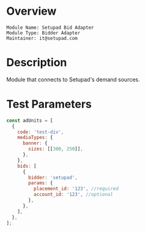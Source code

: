 # Overview

```
Module Name: Setupad Bid Adapter
Module Type: Bidder Adapter
Maintainer: it@setupad.com
```

# Description

Module that connects to Setupad's demand sources.

# Test Parameters

```js
const adUnits = [
  {
    code: 'test-div',
    mediaTypes: {
      banner: {
        sizes: [[300, 250]],
      },
    },
    bids: [
      {
        bidder: 'setupad',
        params: {
          placement_id: '123', //required
          account_id: '123', //optional
        },
      },
    ],
  },
];
```
